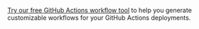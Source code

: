 [Try our free GitHub Actions workflow tool](https://oc.to/GithubActionsWorkflowGenerator) to help you generate customizable workflows for your GitHub Actions deployments.